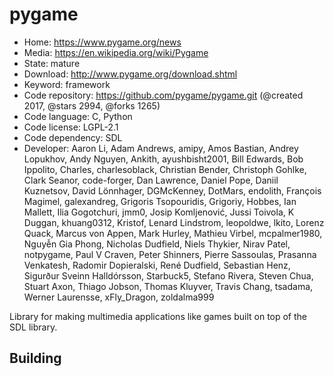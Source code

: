 # pygame

- Home: https://www.pygame.org/news
- Media: https://en.wikipedia.org/wiki/Pygame
- State: mature
- Download: http://www.pygame.org/download.shtml
- Keyword: framework
- Code repository: https://github.com/pygame/pygame.git (@created 2017, @stars 2994, @forks 1265)
- Code language: C, Python
- Code license: LGPL-2.1
- Code dependency: SDL
- Developer: Aaron Li, Adam Andrews, amipy, Amos Bastian, Andrey Lopukhov, Andy Nguyen, Ankith, ayushbisht2001, Bill Edwards, Bob Ippolito, Charles, charlesoblack, Christian Bender, Christoph Gohlke, Clark Seanor, code-forger, Dan Lawrence, Daniel Pope, Daniil Kuznetsov, David Lönnhager, DGMcKenney, DotMars, endolith, François Magimel, galexandreg, Grigoris Tsopouridis, Grigoriy, Hobbes, Ian Mallett, Ilia Gogotchuri, jmm0, Josip Komljenović, Jussi Toivola, K Duggan, khuang0312, Kristof, Lenard Lindstrom, leopoldwe, lkito, Lorenz Quack, Marcus von Appen, Mark Hurley, Mathieu Virbel, mcpalmer1980, Nguyễn Gia Phong, Nicholas Dudfield, Niels Thykier, Nirav Patel, notpygame, Paul V Craven, Peter Shinners, Pierre Sassoulas, Prasanna Venkatesh, Radomir Dopieralski, René Dudfield, Sebastian Henz, Sigurður Sveinn Halldórsson, Starbuck5, Stefano Rivera, Steven Chua, Stuart Axon, Thiago Jobson, Thomas Kluyver, Travis Chang, tsadama, Werner Laurensse, xFly_Dragon, zoldalma999

Library for making multimedia applications like games built on top of the SDL library.

## Building
